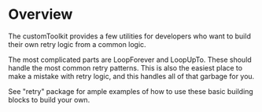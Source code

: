 # Overview

The customToolkit provides a few utilities for developers who want to build their own retry logic from a common logic.

The most complicated parts are LoopForever and LoopUpTo. These should handle the most common retry patterns. This is also the easiest place to make a mistake with retry logic, and this handles all of that garbage for you.

See "retry" package for ample examples of how to use these basic building blocks to build your own.
